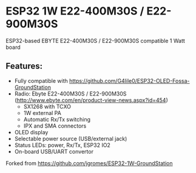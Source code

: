 # ESP32 1W E22-400M30S / E22-900M30S
ESP32-based EBYTE E22-400M30S / E22-900M30S compatible 1 Watt board

## Features:
* Fully compatible with https://github.com/G4lile0/ESP32-OLED-Fossa-GroundStation
* Radio: Ebyte E22-400M30S / E22-900M30S (http://www.ebyte.com/en/product-view-news.aspx?id=454)
  * SX1268 with TCXO
  * 1W external PA
  * Automatic Rx/Tx switching
  * IPX and SMA connectors
* OLED display
* Selectable power source (USB/external jack)
* Status LEDs: power, Rx/Tx, ESP32 IO2
* On-board USB/UART convertor


Forked from https://github.com/jgromes/ESP32-1W-GroundStation

